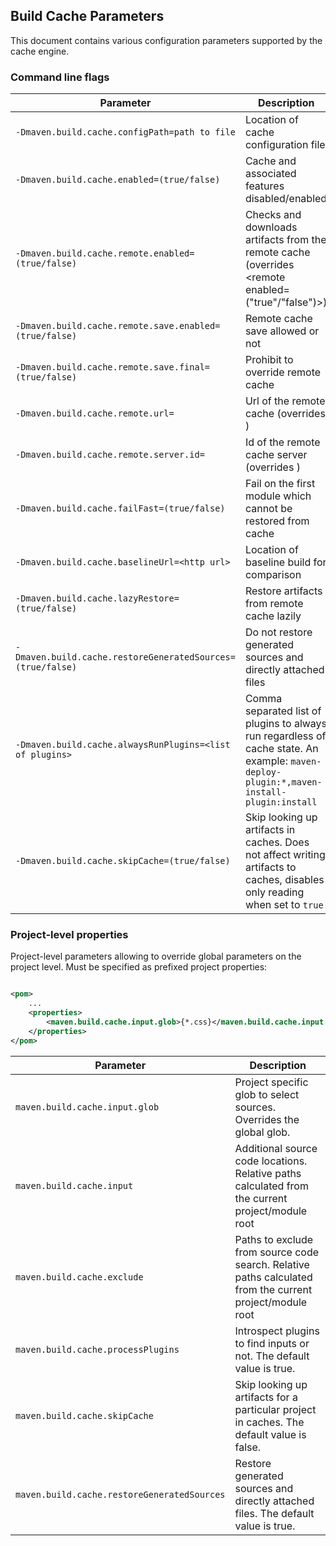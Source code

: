 <!---
 Licensed to the Apache Software Foundation (ASF) under one or more
 contributor license agreements.  See the NOTICE file distributed with
 this work for additional information regarding copyright ownership.
 The ASF licenses this file to You under the Apache License, Version 2.0
 (the "License"); you may not use this file except in compliance with
 the License.  You may obtain a copy of the License at

      http://www.apache.org/licenses/LICENSE-2.0

 Unless required by applicable law or agreed to in writing, software
 distributed under the License is distributed on an "AS IS" BASIS,
 WITHOUT WARRANTIES OR CONDITIONS OF ANY KIND, either express or implied.
 See the License for the specific language governing permissions and
 limitations under the License.
-->

## Build Cache Parameters

This document contains various configuration parameters supported by the cache engine.

### Command line flags

| Parameter                                                  | Description                                                                                                                              | Usage Scenario                                                                     |
|------------------------------------------------------------|------------------------------------------------------------------------------------------------------------------------------------------|------------------------------------------------------------------------------------|
| `-Dmaven.build.cache.configPath=path to file`              | Location of cache configuration file                                                                                                     | Cache config is not in default location                                            |
| `-Dmaven.build.cache.enabled=(true/false)`                 | Cache and associated features disabled/enabled                                                                                           | To remove noise from logs when the remote cache is not available              |
| `-Dmaven.build.cache.remote.enabled=(true/false)`          | Checks and downloads artifacts from the remote cache (overrides <remote enabled=("true"/"false")>)                                       | To control remote cache access by node, if, say, some nodes lack reliable access   |
| `-Dmaven.build.cache.remote.save.enabled=(true/false)`     | Remote cache save allowed or not                                                                                                         | To designate nodes which allowed to push in remote shared cache                    |
| `-Dmaven.build.cache.remote.save.final=(true/false)`       | Prohibit to override remote cache                                                                                                        | Prevents cache records from being overridden by subsequent builds                      |
| `-Dmaven.build.cache.remote.url=`                          | Url of the remote cache (overrides  <remote><url></url></remote>)                                                                        | To override url of remote cache from command line                                  |
| `-Dmaven.build.cache.remote.server.id=`                    | Id of the remote cache server (overrides  <remote id=""></remote>)                                                                       | To override id of remote cache server from command line                            |
| `-Dmaven.build.cache.failFast=(true/false)`                | Fail on the first module which cannot be restored from cache                                                                             | Remote cache setup/tuning/troubleshooting                                          |
| `-Dmaven.build.cache.baselineUrl=<http url>`               | Location of baseline build for comparison                                                                                                | Remote cache setup/tuning/troubleshooting                                          |
| `-Dmaven.build.cache.lazyRestore=(true/false)`             | Restore artifacts from remote cache lazily                                                                                               | Performance optimization                                                           |
| `-Dmaven.build.cache.restoreGeneratedSources=(true/false)` | Do not restore generated sources and directly attached files                                                                             | Performance optimization                                                           |
| `-Dmaven.build.cache.alwaysRunPlugins=<list of plugins>`   | Comma separated list of plugins to always run regardless of cache state. An example: `maven-deploy-plugin:*,maven-install-plugin:install` | Remote cache setup/tuning/troubleshooting                                          |
| `-Dmaven.build.cache.skipCache=(true/false)`               | Skip looking up artifacts in caches. Does not affect writing artifacts to caches, disables only reading when set to `true`               | May be used to trigger a forced rebuild when matching artifacts do exist in caches |

### Project-level properties

Project-level parameters allowing to override global parameters on the project level. Must be specified as prefixed
project properties:

```xml

<pom>
    ...
    <properties>
        <maven.build.cache.input.glob>{*.css}</maven.build.cache.input.glob>
    </properties>
</pom>
```

| Parameter                                   | Description                                                                                                                                                                                |
|---------------------------------------------|--------------------------------------------------------------------------------------------------------------------------------------------------------------------------------------------|
| `maven.build.cache.input.glob`              | Project specific glob to select sources. Overrides the global glob.                                                                                                                            |
| `maven.build.cache.input`                   | Additional source code locations. Relative paths calculated from the current project/module root |
| `maven.build.cache.exclude`                 | Paths to exclude from source code search. Relative paths calculated from the current project/module root  |
| `maven.build.cache.processPlugins`          | Introspect plugins to find inputs or not. The default value is true.                                                                                                                                 |
| `maven.build.cache.skipCache`               | Skip looking up artifacts for a particular project in caches. The default value is false.                                                                                                            |
| `maven.build.cache.restoreGeneratedSources` | Restore generated sources and directly attached files. The default value is true.                                                                                                                    |
